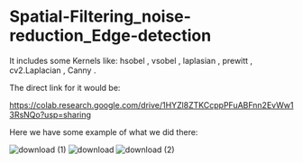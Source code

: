 # Spatial-Filtering_noise-reduction_Edge-detection
It includes some Kernels like:
hsobel , vsobel , laplasian , prewitt , cv2.Laplacian , Canny .

The direct link for it would be:

https://colab.research.google.com/drive/1HYZl8ZTKCcppPFuABFnn2EvWw13RsNQo?usp=sharing

Here we have some example of what we did there:

![download (1)](https://user-images.githubusercontent.com/96078633/183577602-5ea7a2ca-b21e-4d3d-920a-e953d59efcdc.png)
![download](https://user-images.githubusercontent.com/96078633/183577613-87d103fa-dcd3-4c7b-91d3-7ae1294f75eb.png)
![download (2)](https://user-images.githubusercontent.com/96078633/183577626-0c7eeee3-6302-4eda-8770-4fffa19d6a82.png)
